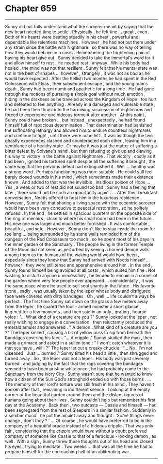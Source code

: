 
# Chapter 659


---

Sunny did not fully understand what the sorcerer meant by saying that the new heart needed time to settle . Physically , he felt fine … great , even . Both of his hearts were beating steadily in his chest , powerful and dependable like relentless machines . However , he had not put them under any strain since the battle with Nightmare , so there was no way of telling how they would behave in a crisis .
Remembering the frightening pain of having his heart give out , Sunny decided to take the immortal's word for it and allow himself to rest .
He needed rest , anyway .
While his body had healed , the mind was not that resilient . Sunny felt that his mental state was not in the best of shapes … however , strangely , it was not as bad as he would have expected .
After the hellish two months he had spent in the Red Colosseum with Elyas , their subsequent escape , and the young man's death , Sunny had beem numb and apathetic for a long time . He had gone through the motions of pursuing a simple goal without much emotion , hiding in the darkness as he traveled across the Kingdom of Hope , too hurt and defeated to feel anything .
Already in a damaged and vulnerable state , he had been then thrust into the harrowing succession of nightmares and forced to experience one hideous torment after another . At this point , Sunny could have broken … but instead , unexpectedly , he had found himself full of rapacious determination .
That determination had banished the suffocating lethargy and allowed him to endure countless nightmares and continue to fight , until there were none left . It was as though the two ghastly experiences clashed and counteracted each other , leaving him in a semblance of a healthy state .
Or maybe it was just the matter of suffering a bitter defeat by Solvane's hand , but then refusing to give up and clawing his way to victory in the battle against Nightmare . That victory , costly as it had been , ignited his tortured spirit despite all the suffering it brought , the same way that the previous defeat had extinguished it .
Well … healthy was a strong word . Perhaps functioning was more suitable .
He could still feel barely closed wounds in his mind , which sometimes made their existence known . And added to that was the invisible , insidious poison of Hope …
Yes , a week or two of rest did not sound too bad . Sunny had a feeling that later , there would not be such an opportunity again .
… After their breakfast conversation , Noctis offered to host him in the luxurious residence . However , Sunny felt that sharing a living space with the eccentric sorcerer would have been very conducive to peaceful restoration , so he politely refused . In the end , he settled in spacious quarters on the opposite side of the ring of menhirs , close to where his small room had been in the future .
His new one was larger and much better furnished . It was comfortable , beautiful , and safe . However , Sunny didn't like to stay inside the room for too long … being surrounded by its stone walls reminded him of the dungeon of the Red Colosseum too much , so he spent most of his days in the inner garden of the Sanctuary .
The people living in the former Temple of the Moon did not seem as perturbed by seeing a horned demon walk among them as the humans of the waking world would have been , especially since they knew that Sunny had arrived with Noctis himself … however , they were still tense and apprehensive around him . In the end , Sunny found himself being avoided at all costs , which suited him fine .
Not wishing to disturb anyone unnecessarily , he tended to remain in a corner of the garden where very few people ever appeared … coincidentally , it was the same place where he used to sell soul shards in the future . His favorite stone , sadly , was usually taken by the leper whose body and disfigured face were covered with dirty bandages .
Oh , well … life couldn't always be perfect .
The first time Sunny sat down on the grass a few meters away from the leper , he spared the four - armed monster a short glance , lingered for a few moments , and then said in an ugly , grating , hoarse voice :
"... What kind of a creature are you ?"
Sunny looked at the leper , not really wishing to engage in a conversation , then reluctantly produced the emerald amulet and answered .
" A demon . What kind of a creature are you ?"
The leper smiled , causing a bit of yellow puss to sip from beneath the bandages covering his face .
"... A cripple ."
Sunny studied the man , then made a grimace and asked in a sullen tone :
" I won't catch whatever it is that you have , will I ?"
The leper let out a creaky chuckle .
"... No . I'm not diseased . Just … burned ."
Sunny tilted his head a little , then shrugged and turned away .
So , the leper was not a leper . His body was just severely burned , and judging by the fact that the rags covering the bandages seemed to have been pristine white once , he had probably come to the Sanctuary from the Ivory City . Sunny wasn't sure that he wanted to know how a citizen of the Sun God's stronghold ended up with those burns .
… The memory of their lord's torture was still fresh in his mind .
They haven't spoken after that , remaining in indifferent silence .
Looking at the empty corner of the beautiful garden around them and the distant figures of humans going about their lives , Sunny couldn't help but remember his first day at the Academy . Back then , two outcasts — Cassie and himself — had been segregated from the rest of Sleepers in a similar fashion .
Suddenly in a somber mood , he put the amulet away and thought :
'Some things never change , don't they ? '
… Of course , he would have preferred to be in the company of a beautiful oracle instead of a hideous cripple . That was only fair , considering that the cripple would have without a doubt preferred company of someone like Cassie to that of a ferocious - looking demon , as well .
With a sigh , Sunny threw these thoughts out of his head and closed his eyes , trying to meditate .
Two weeks … that was all the time he had to prepare himself for the encroaching hell of an obliterating war .

---

